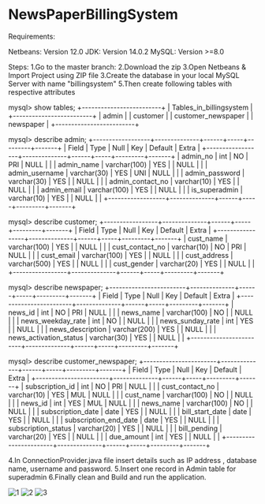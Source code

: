 # NewsPaperBillingSystem

Requirements:

Netbeans: Version 12.0
JDK: Version 14.0.2
MySQL: Version >=8.0

Steps:
1.Go to the master branch:
2.Download the zip
3.Open Netbeans & Import Project using ZIP file
3.Create the database in your local MySQL Server with name "billingsystem"
5.Then create following tables with respective attributes

mysql> show tables;
+-------------------------+
| Tables_in_billingsystem |
+-------------------------+
| admin                   |
| customer                |
| customer_newspaper      |
| newspaper               |
+-------------------------+


mysql> describe admin;
+------------------+--------------+------+-----+---------+-------+
| Field            | Type         | Null | Key | Default | Extra |
+------------------+--------------+------+-----+---------+-------+
| admin_no         | int          | NO   | PRI | NULL    |       |
| admin_name       | varchar(100) | YES  |     | NULL    |       |
| admin_username   | varchar(30)  | YES  | UNI | NULL    |       |
| admin_password   | varchar(30)  | YES  |     | NULL    |       |
| admin_contact_no | varchar(10)  | YES  |     | NULL    |       |
| admin_email      | varchar(100) | YES  |     | NULL    |       |
| is_superadmin    | varchar(10)  | YES  |     | NULL    |       |
+------------------+--------------+------+-----+---------+-------+


mysql> describe customer;
+-----------------+--------------+------+-----+---------+-------+
| Field           | Type         | Null | Key | Default | Extra |
+-----------------+--------------+------+-----+---------+-------+
| cust_name       | varchar(100) | YES  |     | NULL    |       |
| cust_contact_no | varchar(10)  | NO   | PRI | NULL    |       |
| cust_email      | varchar(100) | YES  |     | NULL    |       |
| cust_address    | varchar(500) | YES  |     | NULL    |       |
| cust_gender     | varchar(20)  | YES  |     | NULL    |       |
+-----------------+--------------+------+-----+---------+-------+


mysql> describe newspaper;
+------------------------+--------------+------+-----+---------+-------+
| Field                  | Type         | Null | Key | Default | Extra |
+------------------------+--------------+------+-----+---------+-------+
| news_id                | int          | NO   | PRI | NULL    |       |
| news_name              | varchar(100) | NO   |     | NULL    |       |
| news_weekday_rate      | int          | NO   |     | NULL    |       |
| news_sunday_rate       | int          | YES  |     | NULL    |       |
| news_description       | varchar(200) | YES  |     | NULL    |       |
| news_activation_status | varchar(30)  | YES  |     | NULL    |       |
+------------------------+--------------+------+-----+---------+-------+


mysql> describe customer_newspaper;
+-----------------------+--------------+------+-----+---------+-------+
| Field                 | Type         | Null | Key | Default | Extra |
+-----------------------+--------------+------+-----+---------+-------+
| subscription_id       | int          | NO   | PRI | NULL    |       |
| cust_contact_no       | varchar(10)  | YES  | MUL | NULL    |       |
| cust_name             | varchar(100) | NO   |     | NULL    |       |
| news_id               | int          | YES  | MUL | NULL    |       |
| news_name             | varchar(100) | NO   |     | NULL    |       |
| subscription_date     | date         | YES  |     | NULL    |       |
| bill_start_date       | date         | YES  |     | NULL    |       |
| subscription_end_date | date         | YES  |     | NULL    |       |
| subscription_status   | varchar(20)  | YES  |     | NULL    |       |
| bill_pending          | varchar(20)  | YES  |     | NULL    |       |
| due_amount            | int          | YES  |     | NULL    |       |
+-----------------------+--------------+------+-----+---------+-------+


4.In ConnectionProvider.java file insert details such as IP address , database name, username and password.
5.Insert one record in Admin table for superadmin
6.Finally clean and Build and run the application.



![1](https://user-images.githubusercontent.com/59773594/147586988-1588ca94-7a96-4552-8df1-a8a66e16a64a.png)
![2](https://user-images.githubusercontent.com/59773594/147586992-351ab8df-67c1-4257-85cd-f8bf04b17914.png)
![3](https://user-images.githubusercontent.com/59773594/147587000-6810fba8-be64-46e1-9827-5f7f5310457d.png)



